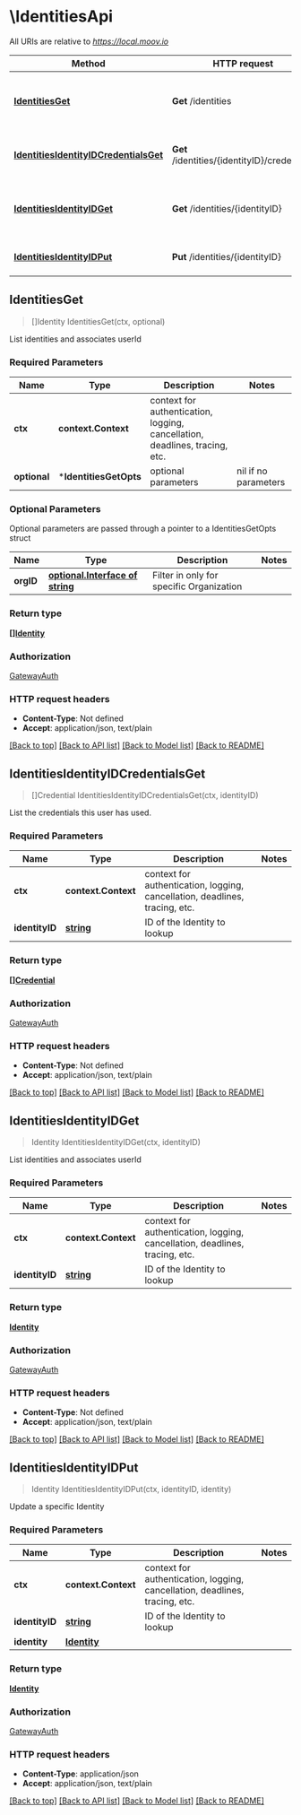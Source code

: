 # \IdentitiesApi

All URIs are relative to *https://local.moov.io*

Method | HTTP request | Description
------------- | ------------- | -------------
[**IdentitiesGet**](IdentitiesApi.md#IdentitiesGet) | **Get** /identities | List identities and associates userId
[**IdentitiesIdentityIDCredentialsGet**](IdentitiesApi.md#IdentitiesIdentityIDCredentialsGet) | **Get** /identities/{identityID}/credentials | List the credentials this user has used.
[**IdentitiesIdentityIDGet**](IdentitiesApi.md#IdentitiesIdentityIDGet) | **Get** /identities/{identityID} | List identities and associates userId
[**IdentitiesIdentityIDPut**](IdentitiesApi.md#IdentitiesIdentityIDPut) | **Put** /identities/{identityID} | Update a specific Identity



## IdentitiesGet

> []Identity IdentitiesGet(ctx, optional)

List identities and associates userId

### Required Parameters


Name | Type | Description  | Notes
------------- | ------------- | ------------- | -------------
**ctx** | **context.Context** | context for authentication, logging, cancellation, deadlines, tracing, etc.
 **optional** | ***IdentitiesGetOpts** | optional parameters | nil if no parameters

### Optional Parameters

Optional parameters are passed through a pointer to a IdentitiesGetOpts struct


Name | Type | Description  | Notes
------------- | ------------- | ------------- | -------------
 **orgID** | [**optional.Interface of string**](.md)| Filter in only for specific Organization | 

### Return type

[**[]Identity**](Identity.md)

### Authorization

[GatewayAuth](../README.md#GatewayAuth)

### HTTP request headers

- **Content-Type**: Not defined
- **Accept**: application/json, text/plain

[[Back to top]](#) [[Back to API list]](../README.md#documentation-for-api-endpoints)
[[Back to Model list]](../README.md#documentation-for-models)
[[Back to README]](../README.md)


## IdentitiesIdentityIDCredentialsGet

> []Credential IdentitiesIdentityIDCredentialsGet(ctx, identityID)

List the credentials this user has used.

### Required Parameters


Name | Type | Description  | Notes
------------- | ------------- | ------------- | -------------
**ctx** | **context.Context** | context for authentication, logging, cancellation, deadlines, tracing, etc.
**identityID** | [**string**](.md)| ID of the Identity to lookup | 

### Return type

[**[]Credential**](Credential.md)

### Authorization

[GatewayAuth](../README.md#GatewayAuth)

### HTTP request headers

- **Content-Type**: Not defined
- **Accept**: application/json, text/plain

[[Back to top]](#) [[Back to API list]](../README.md#documentation-for-api-endpoints)
[[Back to Model list]](../README.md#documentation-for-models)
[[Back to README]](../README.md)


## IdentitiesIdentityIDGet

> Identity IdentitiesIdentityIDGet(ctx, identityID)

List identities and associates userId

### Required Parameters


Name | Type | Description  | Notes
------------- | ------------- | ------------- | -------------
**ctx** | **context.Context** | context for authentication, logging, cancellation, deadlines, tracing, etc.
**identityID** | [**string**](.md)| ID of the Identity to lookup | 

### Return type

[**Identity**](Identity.md)

### Authorization

[GatewayAuth](../README.md#GatewayAuth)

### HTTP request headers

- **Content-Type**: Not defined
- **Accept**: application/json, text/plain

[[Back to top]](#) [[Back to API list]](../README.md#documentation-for-api-endpoints)
[[Back to Model list]](../README.md#documentation-for-models)
[[Back to README]](../README.md)


## IdentitiesIdentityIDPut

> Identity IdentitiesIdentityIDPut(ctx, identityID, identity)

Update a specific Identity

### Required Parameters


Name | Type | Description  | Notes
------------- | ------------- | ------------- | -------------
**ctx** | **context.Context** | context for authentication, logging, cancellation, deadlines, tracing, etc.
**identityID** | [**string**](.md)| ID of the Identity to lookup | 
**identity** | [**Identity**](Identity.md)|  | 

### Return type

[**Identity**](Identity.md)

### Authorization

[GatewayAuth](../README.md#GatewayAuth)

### HTTP request headers

- **Content-Type**: application/json
- **Accept**: application/json, text/plain

[[Back to top]](#) [[Back to API list]](../README.md#documentation-for-api-endpoints)
[[Back to Model list]](../README.md#documentation-for-models)
[[Back to README]](../README.md)

